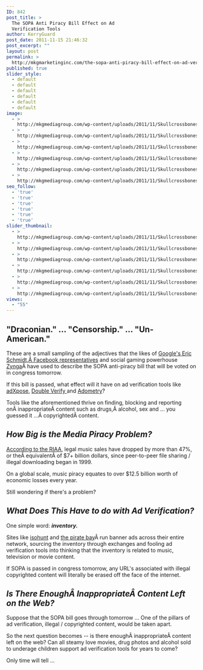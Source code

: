 ```yaml
---
ID: 842
post_title: >
  The SOPA Anti Piracy Bill Effect on Ad
  Verification Tools
author: KerryGuard
post_date: 2011-11-15 21:46:32
post_excerpt: ""
layout: post
permalink: >
  http://mkgmarketinginc.com/the-sopa-anti-piracy-bill-effect-on-ad-verification-tools-2/
published: true
slider_style:
  - default
  - default
  - default
  - default
  - default
  - default
image:
  - >
    http://mkgmediagroup.com/wp-content/uploads/2011/11/Skullcrossbones.jpeg
  - >
    http://mkgmediagroup.com/wp-content/uploads/2011/11/Skullcrossbones.jpeg
  - >
    http://mkgmediagroup.com/wp-content/uploads/2011/11/Skullcrossbones.jpeg
  - >
    http://mkgmediagroup.com/wp-content/uploads/2011/11/Skullcrossbones.jpeg
  - >
    http://mkgmediagroup.com/wp-content/uploads/2011/11/Skullcrossbones.jpeg
  - >
    http://mkgmediagroup.com/wp-content/uploads/2011/11/Skullcrossbones.jpeg
seo_follow:
  - 'true'
  - 'true'
  - 'true'
  - 'true'
  - 'true'
  - 'true'
slider_thumbnail:
  - >
    http://mkgmediagroup.com/wp-content/uploads/2011/11/Skullcrossbones.jpeg
  - >
    http://mkgmediagroup.com/wp-content/uploads/2011/11/Skullcrossbones.jpeg
  - >
    http://mkgmediagroup.com/wp-content/uploads/2011/11/Skullcrossbones.jpeg
  - >
    http://mkgmediagroup.com/wp-content/uploads/2011/11/Skullcrossbones.jpeg
  - >
    http://mkgmediagroup.com/wp-content/uploads/2011/11/Skullcrossbones.jpeg
  - >
    http://mkgmediagroup.com/wp-content/uploads/2011/11/Skullcrossbones.jpeg
views:
  - "55"
---
```

<h2 style="text-align: left;">"Draconian." ... "Censorship." ... "Un-American."</h2>
These are a small sampling of the adjectives that the likes of <a href="http://techcrunch.com/2011/11/15/eric-schmidt-doubles-down-on-sopa-bill-describing-it-as-censorship-draconian/" target="_blank">Google's Eric Schmidt,Â </a><a href="http://news.cnet.com/8301-31921_3-57325134-281/google-facebook-zynga-oppose-new-sopa-copyright-bill/" target="_blank">Facebook representatives</a> and social gaming powerhouse<a href="http://mashable.com/2011/11/15/sopa-facebook-google/" target="_blank"> Zynga</a>Â have used to describe the SOPA anti-piracy bill that will be voted on in congress tomorrow.

If this bill is passed, what effect will it have on ad verification tools like <a href="http://adxpose.com/home.page" target="_blank">adXpose</a>, <a href="http://www.doubleverify.com/" target="_blank">Double Verify </a>and <a href="http://www.adometry.com/" target="_blank">Adometry</a>?

Tools like the aforementioned thrive on finding, blocking and reporting onÂ inappropriateÂ content such as drugs,Â alcohol, sex and ... you guessed it ...Â copyrightedÂ content.
<h2><em>How Big is the Media Piracy Problem?</em></h2>
<a href="http://www.riaa.com/faq.php" target="_blank">According to the RIAA</a>, legal music sales have dropped by more than 47%, or theÂ equivalentÂ of $7+ billion dollars, since peer-to-peer file sharing / illegal downloading began in 1999.

On a global scale, music piracy equates to over $12.5 billion worth of economic losses every year.

Still wondering if there's a problem?
<h2><em>What Does This Have to do with Ad Verification?</em></h2>
One simple word: <strong><em>inventory.</em></strong>

Sites like <a href="http://www.isohunt.com" target="_blank">isohunt</a> and <a href="http://www.thepiratebay.org" target="_blank">the pirate bay</a>Â run banner ads across their entire network, sourcing the inventory through exchanges and fooling ad verification tools into thinking that the inventory is related to music, television or movie content.

If SOPA is passed in congress tomorrow, any URL's associated with illegal copyrighted content will literally be erased off the face of the internet.
<h2><em>Is There EnoughÂ InappropriateÂ Content Left on the Web?</em></h2>
Suppose that the SOPA bill goes through tomorrow ... One of the pillars of ad verification, illegal / copyrighted content, would be taken apart.

So the next question becomes -- is there enoughÂ inappropriateÂ content left on the web? Can all steamy love movies, drug photos and alcohol sold to underage children support ad verification tools for years to come?

Only time will tell ...